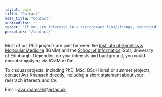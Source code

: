 ```yaml
---
layout: page
title: "Contact"
meta_title: "Contact"
subheadline: ""
teaser: "If you are intersted in a <strong>wet lab</strong>, <strong>dry lab</strong> or a <strong>hybrid wet-dry</strong> lab PhD position in our group, please feel free to get in touch!"
permalink: "/contact/"
---
```


Most of our PhD projects are joint between the [Institute of Genetics & Molecular Medicine][1] (IGMM) and the [School of Informatics][2] (SoI), University of Edinburgh. Depending on your interests and background, you could consider applying via IGMM or SoI. 

To discuss projects, including PhD, MSc, BSc (Hons) or summer projects, contact Ava Khamseh directly, including a short statement about your reserach interests and CV. 

Email: ava.khamseh@ed.ac.uk

 [1]: https://www.ed.ac.uk/igmm
 [2]: https://www.ed.ac.uk/informatics
